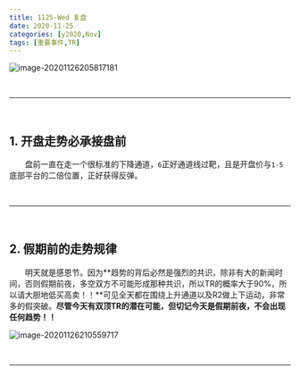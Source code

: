 ```yaml
---
title: 1125-Wed 复盘
date: 2020-11-25
categories: [y2020,Nov]
tags: [重要事件,TR]
---
```


![image-20201126205817181](https://tva1.sinaimg.cn/large/0081Kckwly1gl2vfkxagkj30sz0fjmyw.jpg)

<br/>

---

<br/>

## 1. 开盘走势必承接盘前

　　盘前一直在走一个很标准的下降通道，`6`正好通道线过靶，且是开盘价与`1-5`底部平台的二倍位置，正好获得反弹。

 <br/>

---

<br/>

## 2. 假期前的走势规律

　　明天就是感恩节。因为**趋势的背后必然是强烈的共识，除非有大的新闻时间，否则假期前夜，多空双方不可能形成那种共识，所以TR的概率大于90%，所以请大胆地低买高卖！！**可见全天都在围绕上升通道以及R2做上下运动，非常多的假突破。**尽管今天有双顶TR的潜在可能，但切记今天是假期前夜，不会出现任何趋势！！**

![image-20201126210559717](https://tva1.sinaimg.cn/large/0081Kckwly1gl2vnlv6ktj30su0fnach.jpg)

<br/>

---




